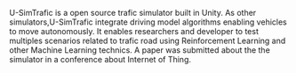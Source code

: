 U-SimTrafic is a open source trafic simulator built in Unity.
As other simulators,U-SimTrafic integrate driving model algorithms enabling vehicles to move autonomously.
It enables researchers and developer to test multiples scenarios related to trafic road using Reinforcement Learning and other Machine Learning technics. 
A paper was submitted about the the simulator in a conference about Internet of Thing. 






